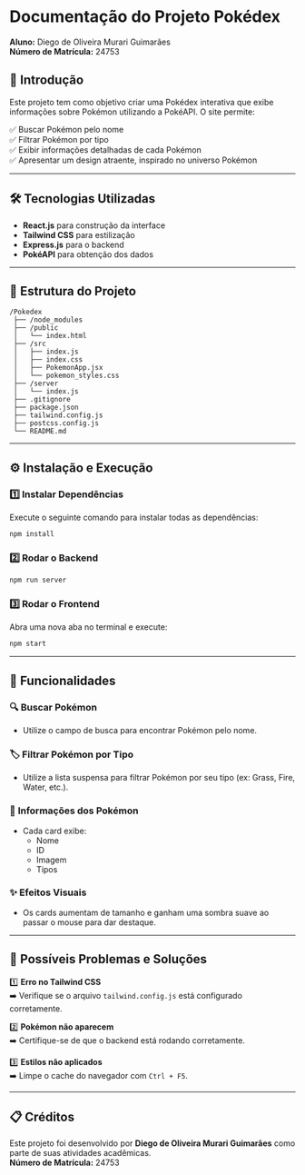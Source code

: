 # Documentação do Projeto Pokédex

**Aluno:** Diego de Oliveira Murari Guimarães  
**Número de Matrícula:** 24753

## 📖 Introdução
Este projeto tem como objetivo criar uma Pokédex interativa que exibe informações sobre Pokémon utilizando a PokéAPI. O site permite:

✅ Buscar Pokémon pelo nome  
✅ Filtrar Pokémon por tipo  
✅ Exibir informações detalhadas de cada Pokémon  
✅ Apresentar um design atraente, inspirado no universo Pokémon

---

## 🛠️ Tecnologias Utilizadas
- **React.js** para construção da interface
- **Tailwind CSS** para estilização
- **Express.js** para o backend
- **PokéAPI** para obtenção dos dados

---

## 📂 Estrutura do Projeto
```
/Pokedex
 ├── /node_modules
 ├── /public
 │   └── index.html
 ├── /src
 │   ├── index.js
 │   ├── index.css
 │   ├── PokemonApp.jsx
 │   └── pokemon_styles.css
 ├── /server
 │   └── index.js
 ├── .gitignore
 ├── package.json
 ├── tailwind.config.js
 ├── postcss.config.js
 └── README.md
```

---

## ⚙️ Instalação e Execução
### 1️⃣ **Instalar Dependências**
Execute o seguinte comando para instalar todas as dependências:
```bash
npm install
```

### 2️⃣ **Rodar o Backend**
```bash
npm run server
```

### 3️⃣ **Rodar o Frontend**
Abra uma nova aba no terminal e execute:
```bash
npm start
```

---

## 🚀 Funcionalidades
### 🔍 **Buscar Pokémon**
- Utilize o campo de busca para encontrar Pokémon pelo nome.

### 🏷️ **Filtrar Pokémon por Tipo**
- Utilize a lista suspensa para filtrar Pokémon por seu tipo (ex: Grass, Fire, Water, etc.).

### 💬 **Informações dos Pokémon**
- Cada card exibe:
  - Nome
  - ID
  - Imagem
  - Tipos

### ✨ **Efeitos Visuais**
- Os cards aumentam de tamanho e ganham uma sombra suave ao passar o mouse para dar destaque.

---

## 🐞 Possíveis Problemas e Soluções
1️⃣ **Erro no Tailwind CSS**  
➡️ Verifique se o arquivo `tailwind.config.js` está configurado corretamente.  

2️⃣ **Pokémon não aparecem**  
➡️ Certifique-se de que o backend está rodando corretamente.  

3️⃣ **Estilos não aplicados**  
➡️ Limpe o cache do navegador com `Ctrl + F5`.  

---

## 📋 Créditos
Este projeto foi desenvolvido por **Diego de Oliveira Murari Guimarães** como parte de suas atividades acadêmicas.  
**Número de Matrícula:** 24753

